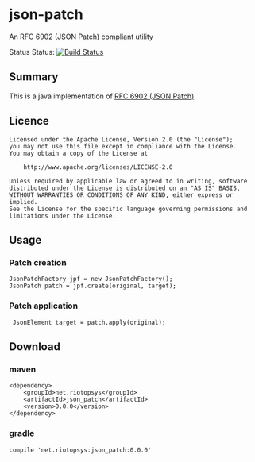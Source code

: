 # json-patch
An RFC 6902 (JSON Patch) compliant utility

Status Status: [![Build Status](https://secure.travis-ci.org/riotopsys/json-patch.png)](http://travis-ci.org/riotopsys/json-patch)

## Summary
This is a java implementation of [RFC 6902 (JSON Patch)][1]

## Licence

```
Licensed under the Apache License, Version 2.0 (the "License");
you may not use this file except in compliance with the License.
You may obtain a copy of the License at

    http://www.apache.org/licenses/LICENSE-2.0

Unless required by applicable law or agreed to in writing, software
distributed under the License is distributed on an "AS IS" BASIS,
WITHOUT WARRANTIES OR CONDITIONS OF ANY KIND, either express or implied.
See the License for the specific language governing permissions and
limitations under the License.
```


## Usage

### Patch creation
```
JsonPatchFactory jpf = new JsonPatchFactory();
JsonPatch patch = jpf.create(original, target);
```

### Patch application
```
 JsonElement target = patch.apply(original);
```

## Download

### maven
```
<dependency>
    <groupId>net.riotopsys</groupId>
    <artifactId>json_patch</artifactId>
    <version>0.0.0</version>
</dependency>
```

### gradle
```
compile 'net.riotopsys:json_patch:0.0.0'
```


[1]:http://tools.ietf.org/html/rfc6902